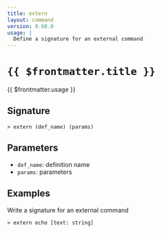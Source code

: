 ```yaml
---
title: extern
layout: command
version: 0.60.0
usage: |
  Define a signature for an external command
---
```


# `{{ $frontmatter.title }}`

<div style='white-space: pre-wrap;'>{{ $frontmatter.usage }}</div>

## Signature

`> extern (def_name) (params)`

## Parameters

- `def_name`: definition name
- `params`: parameters

## Examples

Write a signature for an external command

```shell
> extern echo [text: string]
```
